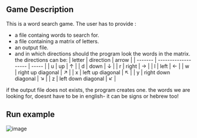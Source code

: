 ## Game Description
This is a word search game.
The user has to provide :
- a file containg words to search for.
- a file containing a matrix of letters.
- an output file.
- and in which directions should the program look the words in the matrix.
  the directions can be:
  | letter  |       direction     | arrow |
  | ------- | ------------------- | ----- |
  |    u    |         up          |   ↑   |
  |    d    |         down        |   ↓   |
  |    r    |        right        |   →   |
  |    l    |        left         |   ←   |
  |    w    |  right up diagonal  |   ↗   | 
  |    x    |   left up diagonal  |   ↖   |
  |    y    | right down diagonal |   ↘   |
  |    z    | left down diagonal  |   ↙   |

if the output file does not exists, the program creates one.
the words we are looking for, doesnt have to be in english- it can be signs or hebrew too!
## Run example
![image](https://github.com/lioraVes/Intro-to-CS/assets/135438143/8fde70a6-dac8-429d-a605-cb18d14d7391)

